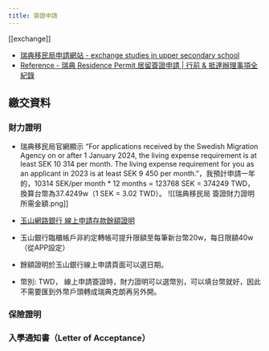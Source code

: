 ```yaml
---
title: 簽證申請
---
```

[[exchange]]

- [瑞典移民局申請網站 - exchange studies in upper secondary school](https://www.migrationsverket.se/English/Private-individuals/Studying-in-Sweden/Exchange-studies-in-upper-secondary-school.html)
- [Reference - 瑞典 Residence Permit 居留簽證申請 | 行前 & 抵達辦理事項全紀錄](https://willstudy.tw/sweden-residence-permit/)

## 繳交資料

### 財力證明

- 瑞典移民局官網顯示 “For applications received by the Swedish Migration Agency on or
after 1 January 2024, the living expense requirement is at least SEK 10 314 per month.
The living expense requirement for you as an applicant in 2023 is at least SEK 9 450
per month.”，我預計申請一年的，10314 SEK/per month * 12 months = 123768 SEK =
374249 TWD，換算台幣為37.4249w（1 SEK = 3.02 TWD）。
![[瑞典移民局 簽證財力證明 所需金額.png]]

- [玉山網路銀行 線上申請存款餘額證明](https://event.esunbank.com.tw/mkt/netbank/2014certificate/index.html?ven=fx_student)
- 玉山銀行臨櫃帳戶非約定轉帳可提升限額至每筆新台幣20w，每日限額40w（從APP設定）
- 餘額證明於玉山銀行線上申請頁面可以選日期。
- 幣別: TWD， 線上申請簽證時，財力證明可以選幣別，可以填台幣就好，因此不需要匯到外幣戶頭轉成瑞典克朗再另外開。

### 保險證明

### 入學通知書（Letter of Acceptance）


